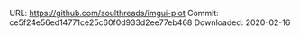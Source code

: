URL: https://github.com/soulthreads/imgui-plot
Commit: ce5f24e56ed14771ce25c60f0d933d2ee77eb468
Downloaded: 2020-02-16